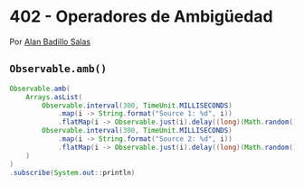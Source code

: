 # 402 - Operadores de Ambigüedad

Por [Alan Badillo Salas](https://www.nomadacode.com)

## `Observable.amb()`

```java
Observable.amb(
    Arrays.asList(
        Observable.interval(300, TimeUnit.MILLISECONDS)
            .map(i -> String.format("Source 1: %d", i))
            .flatMap(i -> Observable.just(i).delay((long)(Math.random() * 100), TimeUnit.MILLISECONDS)),
        Observable.interval(300, TimeUnit.MILLISECONDS)
            .map(i -> String.format("Source 2: %d", i))
            .flatMap(i -> Observable.just(i).delay((long)(Math.random() * 100), TimeUnit.MILLISECONDS))
    )
)
.subscribe(System.out::println)
```